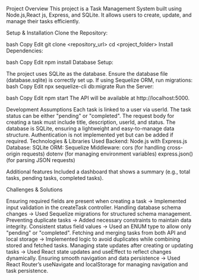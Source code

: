 Project Overview
This project is a Task Management System built using Node.js,React js, Express, and SQLite. It allows users to create, update, and manage their tasks efficiently.

Setup & Installation
Clone the Repository:

bash
Copy
Edit
git clone <repository_url>
cd <project_folder>
Install Dependencies:

bash
Copy
Edit
npm install
Database Setup:

The project uses SQLite as the database.
Ensure the database file (database.sqlite) is correctly set up.
If using Sequelize ORM, run migrations:
bash
Copy
Edit
npx sequelize-cli db:migrate
Run the Server:

bash
Copy
Edit
npm start
The API will be available at http://localhost:5000.

Development Assumptions
Each task is linked to a user via userId.
The task status can be either "pending" or "completed".
The request body for creating a task must include title, description, userId, and status.
The database is SQLite, ensuring a lightweight and easy-to-manage data structure.
Authentication is not implemented yet but can be added if required.
Technologies & Libraries Used
Backend: Node.js with Express.js
Database: SQLite
ORM: Sequelize
Middleware:
cors (for handling cross-origin requests)
dotenv (for managing environment variables)
express.json() (for parsing JSON requests)

Additional features
Included a dashboard that shows a summary (e.g., total tasks, pending tasks,
completed tasks).

Challenges & Solutions

Ensuring required fields are present when creating a task → Implemented input validation in the createTask controller.
Handling database schema changes → Used Sequelize migrations for structured schema management.
Preventing duplicate tasks → Added necessary constraints to maintain data integrity.
Consistent status field values → Used an ENUM type to allow only "pending" or "completed".
Fetching and merging tasks from both API and local storage → Implemented logic to avoid duplicates while combining stored and fetched tasks.
Managing state updates after creating or updating tasks → Used React state updates and useEffect to reflect changes dynamically.
Ensuring smooth navigation and data persistence → Used React Router’s useNavigate and localStorage for managing navigation and task persistence.
